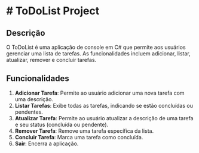 # # ToDoList Project

## Descrição

O ToDoList é uma aplicação de console em C# que permite aos usuários gerenciar uma lista de tarefas. As funcionalidades incluem adicionar, listar, atualizar, remover e concluir tarefas.

## Funcionalidades

1. **Adicionar Tarefa**: Permite ao usuário adicionar uma nova tarefa com uma descrição.
2. **Listar Tarefas**: Exibe todas as tarefas, indicando se estão concluídas ou pendentes.
3. **Atualizar Tarefa**: Permite ao usuário atualizar a descrição de uma tarefa e seu status (concluída ou pendente).
4. **Remover Tarefa**: Remove uma tarefa específica da lista.
5. **Concluir Tarefa**: Marca uma tarefa como concluída.
6. **Sair**: Encerra a aplicação.
